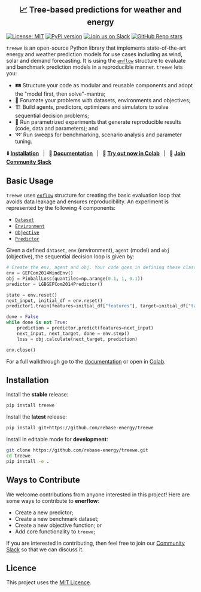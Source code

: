 <div align="center">
<h2 style="margin-top: 0px;">
    📈 Tree-based predictions for weather and energy
</h2>
</div>

[![License: MIT](https://img.shields.io/badge/license-MIT-green.svg)](https://opensource.org/licenses/MIT)
[![PyPI version](https://badge.fury.io/py/treewe.svg)](https://badge.fury.io/py/treewe) 
[![Join us on Slack](https://img.shields.io/badge/Join%20us%20on%20Slack-%2362BEAF?style=flat&logo=slack&logoColor=white)](https://join.slack.com/t/rebase-community/shared_invite/zt-1dtd0tdo6-sXuCEy~zPnvJw4uUe~tKeA) 
[![GitHub Repo stars](https://img.shields.io/github/stars/rebase-energy/treewe?style=social)](https://github.com/rebase-energy/treewe)

`treewe` is an open-source Python library that implements state-of-the-art energy and weather prediction models for use cases including as wind, solar and demand forecasting. It is using the [`enflow`](https://github.com/rebase-energy/enflow) structure to evaluate and benchmark prediction models in a reproducible manner. `treewe` lets you: 

* 🛤️ Structure your code as modular and reusable components and adopt the "model first, then solve"-mantra;
* 🌱 Forumate your problems with datasets, environments and objectives;
* 🏗️ Build agents, predictors, optimizers and simulators to solve sequential decision problems;
* 🧪 Run parametrized experiments that generate reproducible results (code, data and parameters); and
* ➿ Run sweeps for benchmarking, scenario analysis and parameter tuning.

**⬇️ [Installation](#installation)**
&ensp;|&ensp;
**📖 [Documentation](https://docs.energydatamodel.org/en/latest/)**
&ensp;|&ensp;
**🚀 [Try out now in Colab](https://colab.research.google.com/github/rebase-energy/enerflow/blob/main/enerflow/examples/heftcom2024/notebook.ipynb)**
&ensp;|&ensp;
**👋 [Join Community Slack](https://join.slack.com/t/rebase-community/shared_invite/zt-1dtd0tdo6-sXuCEy~zPnvJw4uUe~tKeA)**

## Basic Usage
`treewe` uses [`enflow`](https://github.com/rebase-energy/enflow) structure for creating the basic evaluation loop that avoids data leakage and ensures reproducibility. An experiment is represented by the following 4 components: 

* [`Dataset`]()
* [`Environment`]()
* [`Objective`]()
* [`Predictor`]()

Given a defined `dataset`, `env` (environment), `agent` (model) and `obj` (objective), the sequential decision loop is given by: 

```python
# Create the env, agent and obj. Your code goes in defining these classes. 
env = GEFCom2014WindEnv()
obj = PinballLoss(quantiles=np.arange(0.1, 1, 0.1))
predictor = LGBGEFCom2014Predictor()

state = env.reset()
next_input, initial_df = env.reset()
predictor1.train(features=initial_df["features"], target=initial_df["target"])

done = False
while done is not True:
    prediction = predictor.predict(features=next_input)
    next_input, next_target, done = env.step()
    loss = obj.calculate(next_target, prediction)

env.close()
```

For a full walkthrough go to the [documentation](https://docs.enerflow.org/en/latest/walkthrough.html#) or open in [Colab](https://colab.research.google.com/github/rebase-energy/enerflow/blob/main/enerflow/examples/walkthrough/notebook.ipynb). 

## Installation
Install the **stable** release: 
```bash
pip install treewe
```

Install the **latest** release: 
```bash
pip install git+https://github.com/rebase-energy/treewe
```

Install in editable mode for **development**: 
```bash
git clone https://github.com/rebase-energy/treewe.git
cd treewe
pip install -e . 
```

## Ways to Contribute
We welcome contributions from anyone interested in this project! Here are some ways to contribute to **enerflow**:

* Create a new predictor; 
* Create a new benchmark dataset;
* Create a new objective function; or
* Add core functionality to `treewe`;

If you are interested in contributing, then feel free to join our [Community Slack](https://join.slack.com/t/rebase-community/shared_invite/zt-1dtd0tdo6-sXuCEy~zPnvJw4uUe~tKeA) so that we can discuss it. 

## Licence
This project uses the [MIT Licence](LICENCE.md).  


